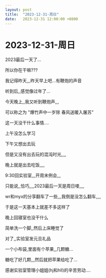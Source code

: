 ```yaml
---
layout: post
title:  "2023-12-31-周日"
date:   2023-12-31 12:00:00 +0800
---
```




# 2023-12-31-周日





2023最后一天了...

所以你在干嘛???



我记得昨天,,,昨天早上吧...有鞭炮的声音

听到后,,感觉像过年了...

今天晚上,,我又听到鞭炮声,,,

可以称之为 "爆竹声中一岁除 春风送暖入屠苏"



这一天没干什么事情....

上午没怎么学习

下午又想出去玩

但是又没有出去玩的混沌时光,,,,

晚上就是出去吃饭,,,,

9:30回实验室,,,开周末例会,,,

只能说,,恰巧,,,,2023最后一天是周日喽,,,,

wr和myx的分享翻车了一些,,,我倒是没怎么翻车,,,,

于是这一天基本上就差不多这样了

晚上回寝室也没干什么

简单洗一个脚,,然后上床睡觉了



对了,,实验室发元旦礼品

一个小布袋,里面有个苹果,,几颗糖...

糖吃了好几颗,,,然后就把苹果给吃了...

感谢实验室管理小姐姐(hj和hll)的辛苦劳动....



